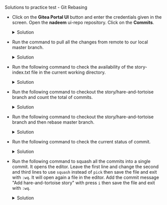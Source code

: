 

Solutions to practice test - Git Rebasing
- Click on the **Gitea Portal UI** button and enter the credentials given in the screen. Open the **nadeem** ui-repo repository. Click on the **Commits**.
  <details>
    <summary>Solution</summary>
  
  ```
  $ Last commit has done by tom
  ```  
  </details>

- Run the command to pull all the changes from remote to our local master branch.
  <details>
     <summary>Solution</summary>

  ```
  $ cd /home/nadeem/ui-repo
  $ git checkout master
  $ git pull origin master
  ```
  </details>

- Run the following command to check the availability of the story-index.txt file in the current working directory.
  <details>
    <summary>Solution</summary>

  ```
  $ ls 
  ```
  </details>

- Run the following command to checkout the story/hare-and-tortoise branch and count the total of commits.
  <details>
     <summary>Solution</summary>

  ```
  $ git checkout story/hare-and-tortoise
  $ git log --oneline
  ```
  </details>

- Run the following command to checkout the story/hare-and-tortoise branch and then rebase master branch.
  <details>
     <summary>Solution</summary>

  ```
  $ git checkout story/hare-and-tortoise
  $ git rebase master
  ```
  </details>

- Run the following command to check the current status of commit.
  <details>
    <summary>Solution</summary>

  ```
  $ git log
  ```
  </details>

- Run the following command to squash all the commits into a single commit. It opens the editor. Leave the first line and change the second and third lines to use `squash` instead of `pick` then save the file and exit with `:wq`. It will open again a file in the editor. Add the commit message "Add hare-and-tortoise story" with press `i` then save the file and exit with `:wq`.
  <details>
   <summary>Solution</summary>

  ```
  $ git rebase -i HEAD~3 
  ```
  </details>
